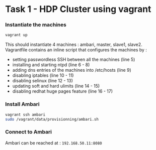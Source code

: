 # Task 1 - HDP Cluster using vagrant
### Instantiate the machines
```bash
vagrant up
```
This should instantiate 4 machines : ambari, master, slave1, slave2.
Vagrantfile contains an inline script that configures the machines by :
- setting passwordless SSH between all the machines (line 5)
- installing and starting ntpd (line 6 - 8)
- adding dns entries of the machines into /etc/hosts (line 9)
- disabling iptables (line 10 - 11)
- disabling selinux (line 12 - 13)
- updating soft and hard ulimits (line 14 - 15)
- disabling redhat huge pages feature (line 16 - 17)

### Install Ambari
```bash
vagrant ssh ambari
sudo /vagrant/data/provisionning/ambari.sh
```

### Connect to Ambari
Ambari can be reached at : `192.168.50.11:8080`
